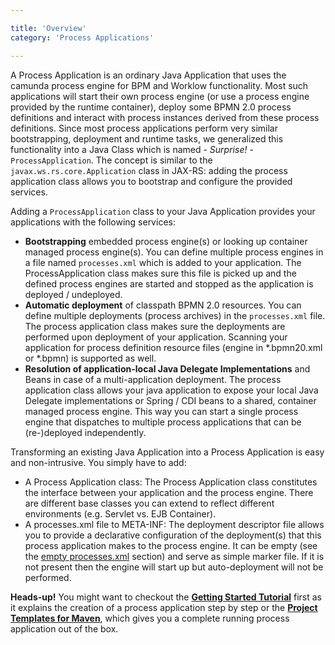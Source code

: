 ```yaml
---

title: 'Overview'
category: 'Process Applications'

---
```


A Process Application is an ordinary Java Application that uses the camunda process engine for BPM and Worklow functionality. Most such applications will start their own process engine (or use a process engine provided by the runtime container), deploy some BPMN 2.0 process definitions and interact with process instances derived from these process definitions. Since most process applications perform very similar bootstrapping, deployment and runtime tasks, we generalized this functionality into a Java Class which is named - *Surprise!* - `ProcessApplication`. The concept is similar to the `javax.ws.rs.core.Application` class in JAX-RS: adding the process application class allows you to bootstrap and configure the provided services.

Adding a `ProcessApplication` class to your Java Application provides your applications with the following services:

  * **Bootstrapping** embedded process engine(s) or looking up container managed process engine(s). You can define multiple process engines in a file named `processes.xml` which is added to your application. The ProcessApplication class makes sure this file is picked up and the defined process engines are started and stopped as the application is deployed / undeployed.
  * **Automatic deployment** of classpath BPMN 2.0 resources. You can define multiple deployments (process archives) in the `processes.xml` file. The process application class makes sure the deployments are performed upon deployment of your application. Scanning your application for process definition resource files (engine in *.bpmn20.xml or *.bpmn) is supported as well.
  * **Resolution of application-local Java Delegate Implementations** and Beans in case of a multi-application deployment. The process application class allows your java application to expose your local Java Delegate implementations or Spring / CDI beans to a shared, container managed process engine. This way you can start a single process engine that dispatches to multiple process applications that can be (re-)deployed independently.

Transforming an existing Java Application into a Process Application is easy and non-intrusive. You simply have to add:

* A Process Application class: The Process Application class constitutes the interface between your application and the process engine. There are different base classes you can extend to reflect different environments (e.g. Servlet vs. EJB Container).
* A processes.xml file to META-INF: The deployment descriptor file allows you to provide a declarative configuration of the deployment(s) that this process application makes to the process engine. It can be empty (see the <a href ="ref:#process-applications-the-processesxml-deployment-descriptor-empty-processesxml">empty processes.xml</a> section) and serve as simple marker file. If it is not present then the engine will start up but auto-deployment will not be performed. 

<div class="alert alert-info">
  <p>
    <strong>Heads-up!</strong>
    You might want to checkout the <a href="http://camunda.org/get-started"><strong>Getting Started Tutorial</strong></a> first as it explains the creation of a process application step by step or the <a href="ref:#process-applications-maven-project-templates-archetypes"><strong>Project Templates for Maven</strong></a>, which gives you a complete running process application out of the box.
  </p>
</div>
